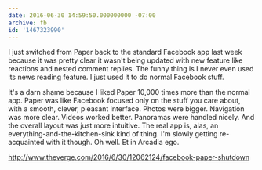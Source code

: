 ```yaml
---
date: 2016-06-30 14:59:50.000000000 -07:00
archive: fb
id: '1467323990'
---
```


I just switched from Paper back to the standard Facebook app last week because it was pretty clear it wasn't being updated with new feature like reactions and nested comment replies. The funny thing is I never even used its news reading feature. I just used it to do normal Facebook stuff.

It's a darn shame because I liked Paper 10,000 times more than the normal app. Paper was like Facebook focused only on the stuff you care about, with a smooth, clever, pleasant interface. Photos were bigger. Navigation was more clear. Videos worked better. Panoramas were handled nicely. And the overall layout was just more intuitive. The real app is, alas, an everything-and-the-kitchen-sink kind of thing. I'm slowly getting re-acquainted with it though. Oh well. Et in Arcadia ego.

http://www.theverge.com/2016/6/30/12062124/facebook-paper-shutdown

